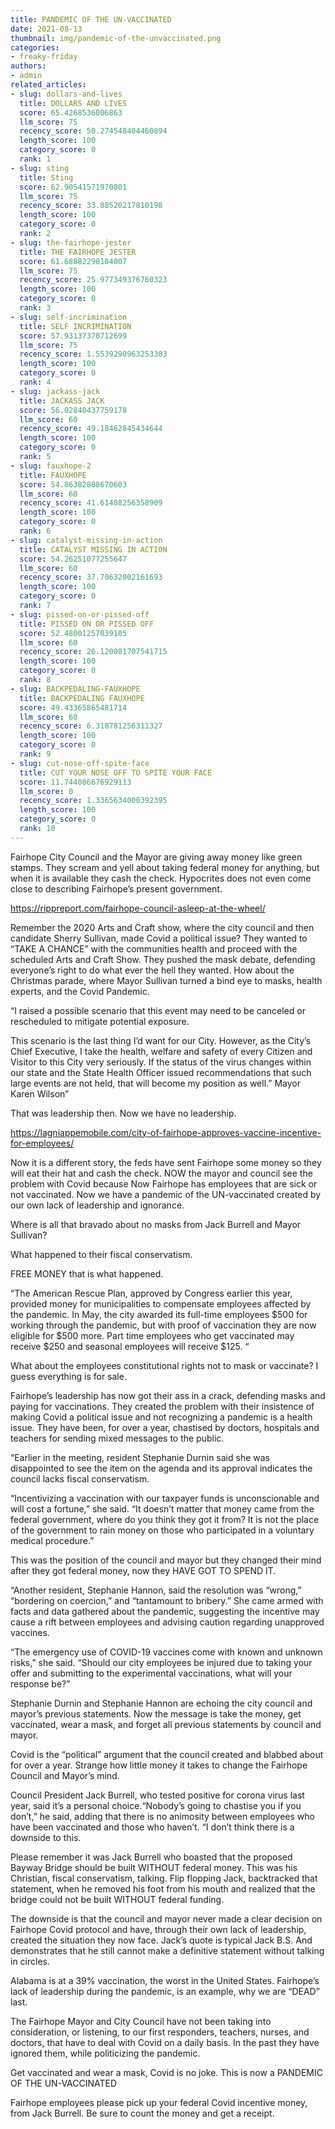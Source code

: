 ```yaml
---
title: PANDEMIC OF THE UN-VACCINATED
date: 2021-08-13
thumbnail: img/pandemic-of-the-unvaccinated.png
categories:
- freaky-friday
authors:
- admin
related_articles:
- slug: dollars-and-lives
  title: DOLLARS AND LIVES
  score: 65.4268536006863
  llm_score: 75
  recency_score: 50.274548404460894
  length_score: 100
  category_score: 0
  rank: 1
- slug: sting
  title: Sting
  score: 62.90541571970801
  llm_score: 75
  recency_score: 33.88520217810198
  length_score: 100
  category_score: 0
  rank: 2
- slug: the-fairhope-jester
  title: THE FAIRHOPE JESTER
  score: 61.68882298104007
  llm_score: 75
  recency_score: 25.977349376760323
  length_score: 100
  category_score: 0
  rank: 3
- slug: self-incrimination
  title: SELF INCRIMINATION
  score: 57.93137370712699
  llm_score: 75
  recency_score: 1.5539290963253303
  length_score: 100
  category_score: 0
  rank: 4
- slug: jackass-jack
  title: JACKASS JACK
  score: 56.02840437759178
  llm_score: 60
  recency_score: 49.18462845434644
  length_score: 100
  category_score: 0
  rank: 5
- slug: fauxhope-2
  title: FAUXHOPE
  score: 54.86382808670603
  llm_score: 60
  recency_score: 41.61488256358909
  length_score: 100
  category_score: 0
  rank: 6
- slug: catalyst-missing-in-action
  title: CATALYST MISSING IN ACTION
  score: 54.26251077255647
  llm_score: 60
  recency_score: 37.70632002161693
  length_score: 100
  category_score: 0
  rank: 7
- slug: pissed-on-or-pissed-off
  title: PISSED ON OR PISSED OFF
  score: 52.48001257039105
  llm_score: 60
  recency_score: 26.120081707541715
  length_score: 100
  category_score: 0
  rank: 8
- slug: BACKPEDALING-FAUXHOPE
  title: BACKPEDALING FAUXHOPE
  score: 49.43365865481714
  llm_score: 60
  recency_score: 6.318781256311327
  length_score: 100
  category_score: 0
  rank: 9
- slug: cut-nose-off-spite-face
  title: CUT YOUR NOSE OFF TO SPITE YOUR FACE
  score: 11.744086676929113
  llm_score: 0
  recency_score: 1.3365634000392395
  length_score: 100
  category_score: 0
  rank: 10
---
```

Fairhope City Council and the Mayor are giving away money like green stamps. They scream and yell about taking federal money for anything, but when it is available they cash the check. Hypocrites does not even come close to describing Fairhope’s present government.

https://rippreport.com/fairhope-council-asleep-at-the-wheel/

Remember the 2020 Arts and Craft show, where the city council and then candidate Sherry Sullivan, made Covid a political issue? They wanted to “TAKE A CHANCE” with the communities health and proceed with the scheduled Arts and Craft Show. They pushed the mask debate, defending everyone’s right to do what ever the hell they wanted. How about the Christmas parade, where Mayor Sullivan turned a bind eye to masks, health experts, and the Covid Pandemic.

“I raised a possible scenario that this event may need to be canceled or rescheduled to mitigate potential exposure.

This scenario is the last thing I’d want for our City. However, as the City’s Chief Executive, I take the health, welfare and safety of every Citizen and Visitor to this City very seriously. If the status of the virus changes within our state and the State Health Officer issued recommendations that such large events are not held, that will become my position as well.” Mayor Karen Wilson”

That was leadership then. Now we have no leadership.

https://lagniappemobile.com/city-of-fairhope-approves-vaccine-incentive-for-employees/

Now it is a different story, the feds have sent Fairhope some money so they will eat their hat and cash the check. NOW the mayor and council see the problem with Covid because Now Fairhope has employees that are sick or not vaccinated. Now we have a pandemic of the UN-vaccinated created by our own lack of leadership and ignorance.

Where is all that bravado about no masks from Jack Burrell and Mayor Sullivan?

What happened to their fiscal conservatism.

FREE MONEY that is what happened.

“The American Rescue Plan, approved by Congress earlier this year, provided money for municipalities to compensate employees affected by the pandemic. In May, the city awarded its full-time employees $500 for working through the pandemic, but with proof of vaccination they are now eligible for $500 more. Part time employees who get vaccinated may receive $250 and seasonal employees will receive $125. “

What about the employees constitutional rights not to mask or vaccinate? I guess everything is for sale.

Fairhope’s leadership has now got their ass in a crack, defending masks and paying for vaccinations. They created the problem with their insistence of making Covid a political issue and not recognizing a pandemic is a health issue. They have been, for over a year, chastised by doctors, hospitals and teachers for sending mixed messages to the public.

“Earlier in the meeting, resident Stephanie Durnin said she was disappointed to see the item on the agenda and its approval indicates the council lacks fiscal conservatism.

“Incentivizing a vaccination with our taxpayer funds is unconscionable and will cost a fortune,” she said. “It doesn’t matter that money came from the federal government, where do you think they got it from? It is not the place of the government to rain money on those who participated in a voluntary medical procedure.”

This was the position of the council and mayor but they changed their mind after they got federal money, now they HAVE GOT TO SPEND IT.

“Another resident, Stephanie Hannon, said the resolution was “wrong,” “bordering on coercion,” and “tantamount to bribery.” She came armed with facts and data gathered about the pandemic, suggesting the incentive may cause a rift between employees and advising caution regarding unapproved vaccines.

“The emergency use of COVID-19 vaccines come with known and unknown risks,” she said. “Should our city employees be injured due to taking your offer and submitting to the experimental vaccinations, what will your response be?”

Stephanie Durnin and Stephanie Hannon are echoing the city council and mayor’s previous statements. Now the message is take the money, get vaccinated, wear a mask, and forget all previous statements by council and mayor.

Covid is the “political” argument that the council created and blabbed about for over a year. Strange how little money it takes to change the Fairhope Council and Mayor’s mind.

Council President Jack Burrell, who tested positive for corona virus last year, said it’s a personal choice.“Nobody’s going to chastise you if you don’t,” he said, adding that there is no animosity between employees who have been vaccinated and those who haven’t. “I don’t think there is a downside to this.

Please remember it was Jack Burrell who boasted that the proposed Bayway Bridge should be built WITHOUT federal money. This was his Christian, fiscal conservatism, talking. Flip flopping Jack, backtracked that statement, when he removed his foot from his mouth and realized that the bridge could not be built WITHOUT federal funding.

The downside is that the council and mayor never made a clear decision on Fairhope Covid protocol and have, through their own lack of leadership, created the situation they now face. Jack’s quote is typical Jack B.S. And demonstrates that he still cannot make a definitive statement without talking in circles.

Alabama is at a 39% vaccination, the worst in the United States. Fairhope’s lack of leadership during the pandemic, is an example, why we are “DEAD” last.

The Fairhope Mayor and City Council have not been taking into consideration, or listening, to our first responders, teachers, nurses, and doctors, that have to deal with Covid on a daily basis. In the past they have ignored them, while politicizing the pandemic.

Get vaccinated and wear a mask, Covid is no joke. This is now a PANDEMIC OF THE UN-VACCINATED

Fairhope employees please pick up your federal Covid incentive money, from Jack Burrell. Be sure to count the money and get a receipt.
